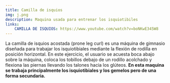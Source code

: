 ```yaml
---
title: Camilla de isquios
img: j.png
description: Maquina usada para entrenar los isquiotibiles
links:
    CAMILLA DE ISQUIOS: https://www.youtube.com/watch?v=boNKwE345W8
---
```

La camilla de isquios acostada (prone leg curl) es una máquina de gimnasio diseñada para trabajar los isquiotibiales mediante la flexión de rodilla en posición horizontal. En este ejercicio, el usuario se acuesta boca abajo sobre la máquina, coloca los tobillos debajo de un rodillo acolchado y flexiona las piernas llevando los talones hacia los glúteos. **En esta maquina se trabaja principalmente los isquiotibiales y los gemelos pero de una forma secundaria.**